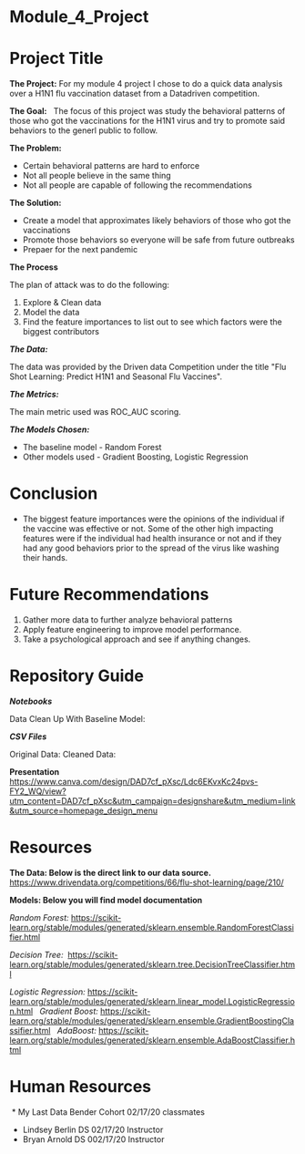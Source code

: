 # Module_4_Project
# Project Title

**The Project:**
  For my module 4 project I chose to do a quick data analysis over a H1N1 flu vaccination dataset from a Datadriven competition.


**The Goal:**
  The focus of this project was study the behavioral patterns of those who got the vaccinations for the H1N1 virus and try to promote said behaviors to the generl public to follow. 


**The Problem:**
* Certain behavioral patterns are hard to enforce
* Not all people believe in the same thing
* Not all people are capable of following the recommendations


**The Solution:**
* Create a model that approximates likely behaviors of those who got the vaccinations
* Promote those behaviors so everyone will be safe from future outbreaks
* Prepaer for the next pandemic


**The Process**

The plan of attack was to do the following:
1. Explore & Clean data 
2. Model the data
3. Find the feature importances to list out to see which factors were the biggest contributors

***The Data:*** 

The data was provided by the Driven data Competition under the title "Flu Shot Learning: Predict H1N1 and Seasonal Flu Vaccines".

***The Metrics:*** 

The main metric used was ROC_AUC scoring.

***The Models Chosen:***
* The baseline model - Random Forest
* Other models used - Gradient Boosting, Logistic Regression

# Conclusion
* The biggest feature importances were the opinions of the individual if the vaccine was effective or not. Some of the other high impacting features were if the individual had health insurance or not and if they had any good behaviors prior to the spread of the virus like washing their hands.

# Future Recommendations
1. Gather more data to further analyze behavioral patterns
2. Apply feature engineering to improve model performance.
3. Take a psychological approach and see if anything changes.


# Repository Guide
***Notebooks***

Data Clean Up With Baseline Model: 

***CSV Files***

Original Data: 
Cleaned Data: 

**Presentation**
https://www.canva.com/design/DAD7cf_pXsc/Ldc6EKvxKc24pvs-FY2_WQ/view?utm_content=DAD7cf_pXsc&utm_campaign=designshare&utm_medium=link&utm_source=homepage_design_menu

# Resources

**The Data: Below is the direct link to our data source.**
https://www.drivendata.org/competitions/66/flu-shot-learning/page/210/


**Models: Below you will find model documentation**

*Random Forest:* https://scikit-learn.org/stable/modules/generated/sklearn.ensemble.RandomForestClassifier.html

*Decision Tree:*  https://scikit-learn.org/stable/modules/generated/sklearn.tree.DecisionTreeClassifier.html

*Logistic Regression:* https://scikit-learn.org/stable/modules/generated/sklearn.linear_model.LogisticRegression.html 
  
*Gradient Boost:* https://scikit-learn.org/stable/modules/generated/sklearn.ensemble.GradientBoostingClassifier.html
  
*AdaBoost:* https://scikit-learn.org/stable/modules/generated/sklearn.ensemble.AdaBoostClassifier.html
  
 
 # Human Resources
 * My Last Data Bender Cohort 02/17/20 classmates
 * Lindsey Berlin DS 02/17/20 Instructor 
 * Bryan Arnold DS 002/17/20 Instructor
  
  

